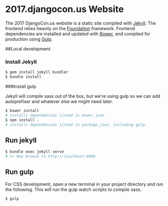 # 2017.djangocon.us Website

The 2017 DjangoCon.us website is a static site compiled with [Jekyll](https://jekyllrb.com/docs/home/). The frontend relies heavily on the [Foundation](http://foundation.zurb.com/sites/docs/) framework. Frontend dependencies are installed and updated with [Bower](https://bower.io/), and complied for production using [Gulp](http://gulpjs.com/).

##Local development

### Install Jekyll
```bash
$ gem install jekyll bundler
$ bundle install
```

###Install gulp

Jekyll will compile sass out of the box, but we're using gulp so we can add autoprefixer
and whatever else we might need later.

```bash
$ bower install
# installs dependencies listed in bower.json
$ npm install .
# installs dependencies listed in package.json, including gulp.
```

## Run jekyll
```bash
$ bundle exec jekyll serve
# => Now browse to http://localhost:4000
```

## Run gulp

For CSS development, open a new terminal in your project directory and run
the following. This will run the gulp watch scripts to compile sass.

```bash
$ gulp
```
